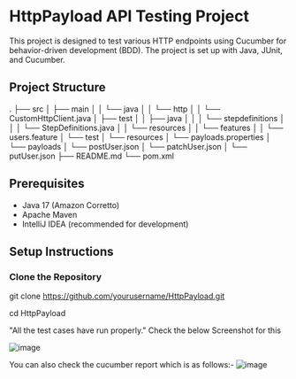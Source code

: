 # HttpPayload API Testing Project

This project is designed to test various HTTP endpoints using Cucumber for behavior-driven development (BDD). The project is set up with Java, JUnit, and Cucumber.

## Project Structure
.
├── src
│ ├── main
│ │ └── java
│ │ └── http
│ │ └── CustomHttpClient.java
│ ├── test
│ │ ├── java
│ │ │ └── stepdefinitions
│ │ │ └── StepDefinitions.java
│ │ └── resources
│ │ └── features
│ │ └── users.feature
│ └── test
│ └── resources
│ └── payloads.properties
│ └── payloads
│ └── postUser.json
│ └── patchUser.json
│ └── putUser.json
├── README.md
└── pom.xml

## Prerequisites

- Java 17 (Amazon Corretto)
- Apache Maven
- IntelliJ IDEA (recommended for development)

## Setup Instructions

### Clone the Repository

git clone https://github.com/yourusername/HttpPayload.git

cd HttpPayload

"All the test cases have run properly."
Check the below Screenshot for this 

![image](https://github.com/Mannatabrol/httpclient/assets/119872048/dd32ee3c-3d4f-4ac7-b33f-532353612ffe)

You can also check the cucumber report which is as follows:- 
![image](https://github.com/Mannatabrol/httpclient/assets/119872048/74a0de3f-ddc0-442d-b98d-7e66cd6ea094)

